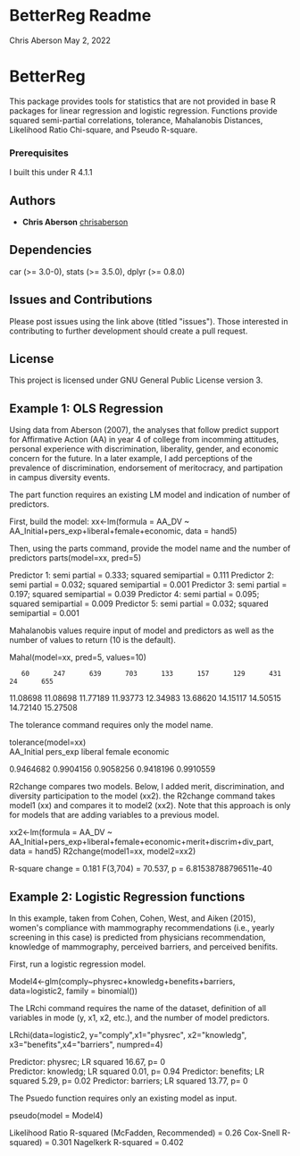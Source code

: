 # BetterReg Readme

Chris Aberson May 2, 2022

# BetterReg  

This package provides tools for statistics that are not provided in base
R packages for linear regression and logistic regression. Functions
provide squared semi-partial correlations, tolerance, Mahalanobis
Distances, Likelihood Ratio Chi-square, and Pseudo R-square. 

### Prerequisites  

I built this under R 4.1.1

## Authors  

-   **Chris Aberson** [chrisaberson](https://github.com/chrisaberson)

## Dependencies  

car (>= 3.0-0), stats (>= 3.5.0), dplyr (>= 0.8.0)

## Issues and Contributions  

Please post issues using the link above (titled "issues"). Those interested in contributing to further development should create a pull request. 

## License  

This project is licensed under GNU General Public License version 3.

## Example 1: OLS Regression

Using data from Aberson (2007), the analyses that follow predict support for Affirmative Action (AA) in year 4 of college from incomming attitudes, personal experience with discrimination, liberality, gender, and economic concern for the future. In a later example, I add perceptions of the prevalence of discrimination, endorsement of meritocracy, and partipation in campus diversity events. 

The part function requires an existing LM model and indication of number of predictors.  

First, build the model:
xx<-lm(formula = AA_DV ~ AA_Initial+pers_exp+liberal+female+economic, data = hand5)

Then, using the parts command, provide the model name and the number of predictors
parts(model=xx, pred=5)

Predictor 1: semi partial = 0.333; squared semipartial = 0.111 
Predictor 2: semi partial = 0.032; squared semipartial = 0.001 
Predictor 3: semi partial = 0.197; squared semipartial = 0.039 
Predictor 4: semi partial = 0.095; squared semipartial = 0.009 
Predictor 5: semi partial = 0.032; squared semipartial = 0.001 

Mahalanobis values require input of model and predictors as well as the number of values to return (10 is the default). 

Mahal(model=xx, pred=5, values=10) 

       60      247      639      703      133      157      129      431     24      655  
 11.08698 11.08698 11.77189 11.93773 12.34983 13.68620 14.15117 14.50515 14.72140 15.27508     
 

The tolerance command requires only the model name. 

tolerance(model=xx)  
AA_Initial   pers_exp    liberal     female   economic  

0.9464682  0.9904156  0.9058256  0.9418196  0.9910559   

R2change compares two models. Below, I added merit, discrimination, and diversity participation to the model (xx2).
the R2change command takes model1 (xx) and compares it to model2 (xx2). Note that this approach is only for models that are adding variables to a previous model.

xx2<-lm(formula = AA_DV ~ AA_Initial+pers_exp+liberal+female+economic+merit+discrim+div_part, data = hand5) 
R2change(model1=xx, model2=xx2) 

R-square change = 0.181 
F(3,704) = 70.537, p = 6.81538788796511e-40 

## Example 2: Logistic Regression functions

In this example, taken from Cohen, Cohen, West, and Aiken (2015), women's compliance with mammography recommendations (i.e., yearly screening in this case) is predicted from physicians recommendation, knowledge of mammography, perceived barriers, and perceived benifits. 

First, run a logistic regression model. 

Model4<-glm(comply~physrec+knowledg+benefits+barriers, data=logistic2, family = binomial())

The LRchi command requires the name of the dataset, definition of all variables in mode (y, x1, x2, etc.), and the number of model predictors. 

LRchi(data=logistic2, y="comply",x1="physrec", x2="knowledg", x3="benefits",x4="barriers", numpred=4)  

 Predictor: physrec; LR squared 16.67, p= 0  
 Predictor: knowledg; LR squared 0.01, p= 0.94 
 Predictor: benefits; LR squared 5.29, p= 0.02 
 Predictor: barriers; LR squared 13.77, p= 0 

The Psuedo function requires only an existing model as input.   

pseudo(model = Model4) 

Likelihood Ratio R-squared (McFadden, Recommended) = 0.26 
Cox-Snell R-squared) = 0.301 
Nagelkerk R-squared  = 0.402 

